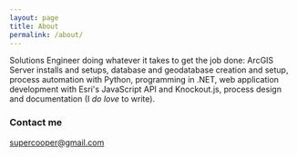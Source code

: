 ```yaml
---
layout: page
title: About
permalink: /about/
---
```


Solutions Engineer doing whatever it takes to get the job done: ArcGIS Server 
installs and setups, database and geodatabase creation and setup, process automation 
with Python, programming in .NET, web application development with Esri's JavaScript 
API and Knockout.js, process design and documentation (I _do love_ to write).

### Contact me

[supercooper@gmail.com](mailto:supercooper@gmail.com)